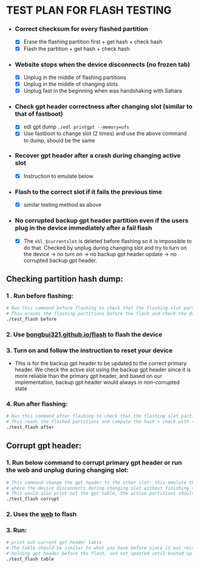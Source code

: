 # TEST PLAN FOR FLASH TESTING

- ### Correct checksum for every flashed partition
  - [x] Erase the flashing partition first + get hash + check hash
  - [x] Flash the partition + get hash + check hash
- ### Website stops when the device disconnects (no frozen tab)
  - [x] Unplug in the middle of flashing partitions
  - [x] Unplug in the middle of changing slots
  - [x] Unplug fast in the beginning when was handshaking with Sahara
- ### Check gpt header correctness after changing slot (similar to that of fastboot)
  - [x] edl gpt dump `./edl printgpt --memory=ufs`
  - [x] Use fastboot to change slot (2 times) and use the above command to dump, should be the same
- ### Recover gpt header after a crash during changing active slot
  - [x] Instruction to emulate below
- ### Flash to the correct slot if it fails the previous time
  - [x] similar testing method as above
- ### No corrupted backup gpt header partition even if the users plug in the device immediately after a fail flash
  - [x] The `xbl_$currentslot` is deleted before flashing so it is impossible to do that. Checked by unplug during changing slot and try to turn on the device -> no turn on -> no backup gpt header update -> no corrupted backup gpt header.


## Checking partition hash dump:
### 1 . Run before flashing:
```bash
# Run this command before flashing to check that the flashing slot partitions don't have the images
# This erases the flashing partitions before the flash and check the data within them
./test_flash before
```
### 2. Use [bongbui321.github.io/flash](bongbui321.github.io/flash) to flash the device
### 3. Turn on and follow the instruction to reset your device
  - This is for the backup gpt header to be updated to the correct primary header. We check the active slot using the backup gpt header since it is more reliable than the primary gpt header, and based on our implementation, backup gpt header would always in non-corrupted state
### 4. Run after flashing:
```bash
# Run this command after flashing to check that the flashing slot partitions are the same as the images
# This reads the flashed partitions and compute the hash + check with the hash of the images
./test_flash after
```

## Corrupt gpt header:
### 1. Run below command to corrupt primary gpt header or run the web and unplug during changing slot:
```bash
# This command change the gpt header to the other slot: this emulate the situation
# where the device disconnects during changing slot without finishing the command
# This would also print out the gpt table, the active partitions should be opposite to your actual current active
./test_flash corrupt
```

### 2. Uses the [web](bongbui321/github.io/flash) to flash

### 3. Run:
```bash
# print out current gpt header table
# The table should be similar to what you have before since it was recovered by the backup which was still
# holding gpt header before the flash, and not updated until booted up successfully
./test_flash table
```
